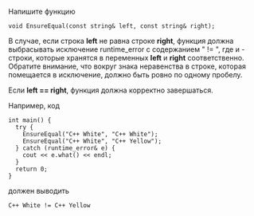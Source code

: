
Напишите функцию

    void EnsureEqual(const string& left, const string& right);

В случае, если строка  **left**  не равна строке  **right**, функция должна выбрасывать исключение runtime_error с содержанием "<l> != <r>", где <l> и <r> - строки, которые хранятся в переменных  **left**  и  **right**  соответственно. Обратите внимание, что вокруг знака неравенства в строке, которая помещается в исключение, должно быть ровно по одному пробелу.

Если  **left == right**, функция должна корректно завершаться.

Например, код

    int main() {
      try {
        EnsureEqual("C++ White", "C++ White");
        EnsureEqual("C++ White", "C++ Yellow");
      } catch (runtime_error& e) {
        cout << e.what() << endl;
      }
      return 0;
    }

должен выводить

    C++ White != C++ Yellow
